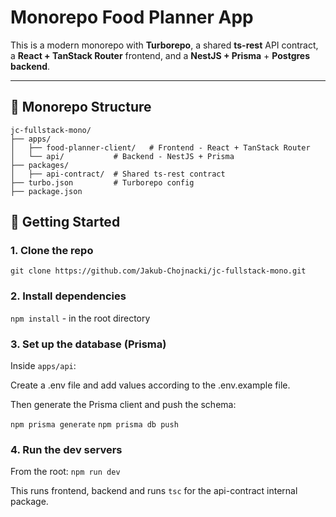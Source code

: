 # Monorepo Food Planner App

This is a modern monorepo with **Turborepo**, a shared **ts-rest** API contract, a **React + TanStack Router** frontend, and a **NestJS + Prisma** + **Postgres backend**.

---

## 📁 Monorepo Structure
```text
jc-fullstack-mono/
├── apps/
│   ├── food-planner-client/   # Frontend - React + TanStack Router
│   └── api/           # Backend - NestJS + Prisma
├── packages/
│   ├── api-contract/  # Shared ts-rest contract
├── turbo.json         # Turborepo config
├── package.json       
```

## 🚀 Getting Started

### 1. Clone the repo

`git clone https://github.com/Jakub-Chojnacki/jc-fullstack-mono.git`

### 2. Install dependencies
`npm install` - in the root directory

### 3. Set up the database (Prisma)

Inside `apps/api`:

 Create a .env file and add values according to the .env.example file.

Then generate the Prisma client and push the schema:

`npm prisma generate` 
`npm prisma db push`

### 4. Run the dev servers

From the root:
`npm run dev`

This runs frontend, backend and runs `tsc` for the api-contract internal package.